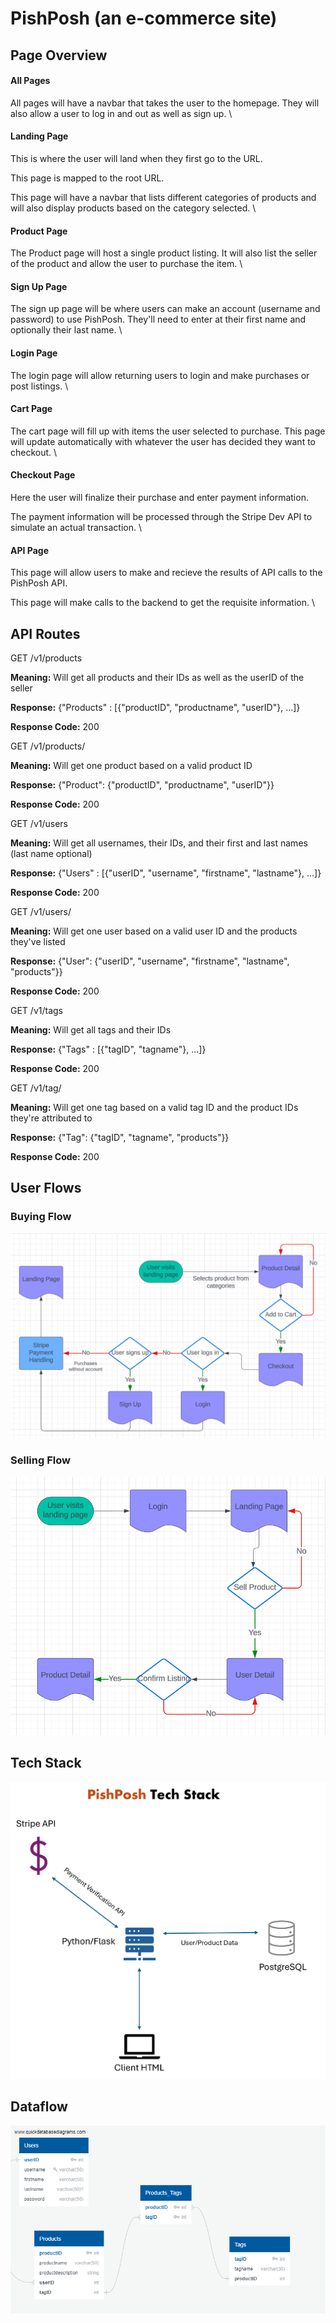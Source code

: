 # PishPosh (an e-commerce site)

## Page Overview



#### All Pages

All pages will have a navbar that takes the user to the homepage. They will also allow a user to log in and out as well as sign up.
\ 

#### Landing Page

This is where the user will land when they first go to the URL.

This page is mapped to the root URL.

This page will have a navbar that lists different categories of products and will also display products based on the category selected.
\ 

#### Product Page

The Product page will host a single product listing. It will also list the seller of the product and allow the user to purchase the item.
\ 

#### Sign Up Page

The sign up page will be where users can make an account (username and password) to use PishPosh. They'll need to enter at their first name and optionally their last name.
\ 

#### Login Page

The login page will allow returning users to login and make purchases or post listings.
\ 

#### Cart Page

The cart page will fill up with items the user selected to purchase. This page will update automatically with whatever the user has decided they want to checkout.
\ 

#### Checkout Page

Here the user will finalize their purchase and enter payment information.

The payment information will be processed through the Stripe Dev API to simulate an actual transaction.
\ 

#### API Page

This page will allow users to make and recieve the results of API calls to the PishPosh API.

This page will make calls to the backend to get the requisite information.
\ 



## API Routes

GET /v1/products

**Meaning:** Will get all products and their IDs as well as the userID of the seller

**Response:** {"Products" : [{"productID", "productname", "userID"}, ...]}

**Response Code:** 200

GET /v1/products/<productID>

**Meaning:** Will get one product based on a valid product ID

**Response:** {"Product": {"productID", "productname", "userID"}}

**Response Code:** 200




GET /v1/users

**Meaning:** Will get all usernames, their IDs, and their first and last names (last name optional)

**Response:** {"Users" : [{"userID", "username", "firstname", "lastname"}, ...]}

**Response Code:** 200

GET /v1/users/<userId>

**Meaning:** Will get one user based on a valid user ID and the products they've listed

**Response:** {"User": {"userID", "username", "firstname", "lastname", "products"}}

**Response Code:** 200




GET /v1/tags

**Meaning:** Will get all tags and their IDs

**Response:** {"Tags" : [{"tagID", "tagname"}, ...]}

**Response Code:** 200

GET /v1/tag/<tagID>

**Meaning:** Will get one tag based on a valid tag ID and the product IDs they're attributed to

**Response:** {"Tag": {"tagID", "tagname", "products"}}

**Response Code:** 200



## User Flows

### Buying Flow

![PishPosh User Buying Flow](images/pishposh_buying_flow.png)

### Selling Flow

![PishPosh User Selling Flow](images/pishposh_selling_flow.png)



## Tech Stack

![PishPosh Tech Stack](images/pishposh_techstack.png)

## Dataflow

![PishPosh Dataflow](images/pishposh_data_diagram.png)